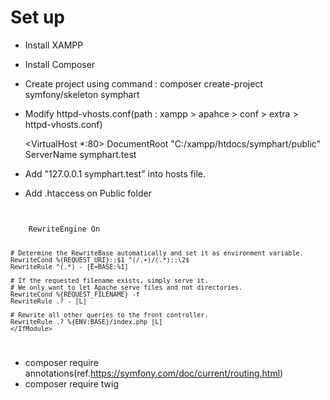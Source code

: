 # Set up

- Install XAMPP
- Install Composer
- Create project using command : composer create-project symfony/skeleton symphart
- Modify httpd-vhosts.conf(path : xampp > apahce > conf > extra > httpd-vhosts.conf)

    <VirtualHost *:80>
        DocumentRoot "C:/xampp/htdocs/symphart/public"
        ServerName symphart.test
    </VirtualHost>

- Add "127.0.0.1 symphart.test" into hosts file.
- Add .htaccess on Public folder
<code>
    <IfModule mod_rewrite.c>
    RewriteEngine On

    # Determine the RewriteBase automatically and set it as environment variable.
    RewriteCond %{REQUEST_URI}::$1 ^(/.+)/(.*)::\2$
    RewriteRule ^(.*) - [E=BASE:%1]

    # If the requested filename exists, simply serve it.
    # We only want to let Apache serve files and not directories.
    RewriteCond %{REQUEST_FILENAME} -f
    RewriteRule .? - [L]

    # Rewrite all other queries to the front controller.
    RewriteRule .? %{ENV:BASE}/index.php [L]
    </IfModule>

</code>





- composer require annotations(ref.https://symfony.com/doc/current/routing.html)
- composer require twig

